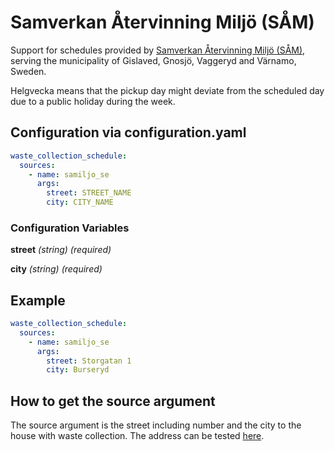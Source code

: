 # Samverkan Återvinning Miljö (SÅM)

Support for schedules provided by [Samverkan Återvinning Miljö (SÅM)](https://samiljo.se/avfallshamtning/hamtningskalender/), serving the municipality of Gislaved, Gnosjö, Vaggeryd and Värnamo, Sweden. 

Helgvecka means that the pickup day might deviate from the scheduled day due to a public holiday during the week.

## Configuration via configuration.yaml

```yaml
waste_collection_schedule:
  sources:
    - name: samiljo_se
      args:
        street: STREET_NAME
        city: CITY_NAME
```

### Configuration Variables

**street**
*(string) (required)*

**city**
*(string) (required)*

## Example

```yaml
waste_collection_schedule:
  sources:
    - name: samiljo_se
      args:
        street: Storgatan 1
        city: Burseryd
```


## How to get the source argument

The source argument is the street including number and the city to the house with waste collection.
The address can be tested [here](https://samiljo.se/avfallshamtning/hamtningskalender/).
